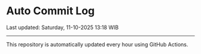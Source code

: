 # Auto Commit Log

Last updated: Saturday, 11-10-2025 13:18 WIB

---

This repository is automatically updated every hour using GitHub Actions.
